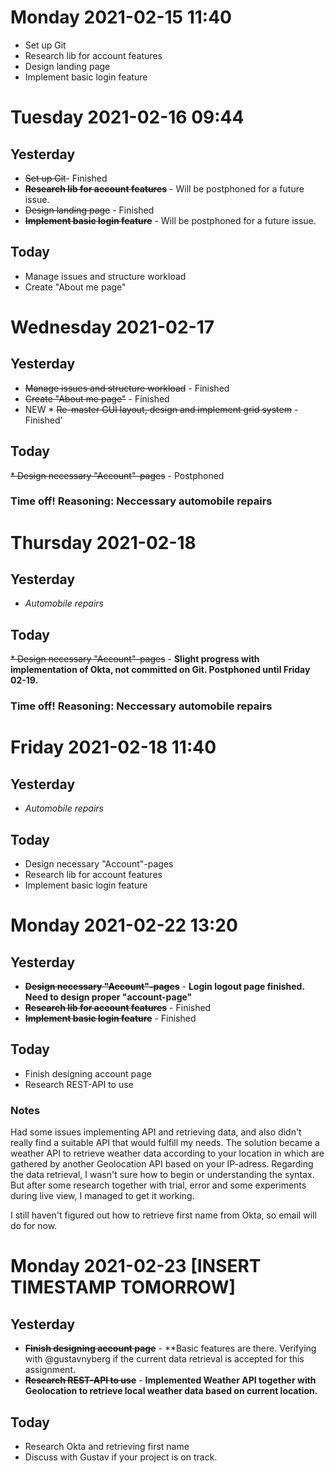 # Monday 2021-02-15 11:40
* Set up Git
* Research lib for account features
* Design landing page
* Implement basic login feature

# Tuesday 2021-02-16 09:44
## Yesterday
* ~~Set up Git~~- Finished
* **~~Research lib for account features~~** - Will be postphoned for a future issue.
* ~~Design landing page~~ - Finished
* **~~Implement basic login feature~~** - Will be postphoned for a future issue.

## Today
* Manage issues and structure workload
* Create "About me page"

# Wednesday 2021-02-17
## Yesterday
* ~~Manage issues and structure workload~~ - Finished
* ~~Create "About me page"~~ - Finished
* NEW * ~~Re-master GUI layout, design and implement grid system~~ - Finished'

## Today
~~* Design necessary "Account"-pages~~ - Postphoned
### Time off! Reasoning: Neccessary automobile repairs

# Thursday 2021-02-18
## Yesterday
* *Automobile repairs*

## Today
~~* Design necessary "Account"-pages~~ - **Slight progress with implementation of Okta, not committed on Git. Postphoned until Friday 02-19.**
### Time off! Reasoning: Neccessary automobile repairs

# Friday 2021-02-18 11:40
## Yesterday
* *Automobile repairs*

## Today
* Design necessary "Account"-pages
* Research lib for account features
* Implement basic login feature

# Monday 2021-02-22 13:20
## Yesterday
* **~~Design necessary "Account"-pages~~** - **Login logout page finished. Need to design proper "account-page"**
* **~~Research lib for account features~~** - Finished
* **~~Implement basic login feature~~** - Finished

## Today
* Finish designing account page
* Research REST-API to use
### Notes
Had some issues implementing API and retrieving data, and also didn't really find a suitable API that would fulfill my needs.
The solution became a weather API to retrieve weather data according to your location in which are gathered by another Geolocation API based on your IP-adress.
Regarding the data retrieval, I wasn't sure how to begin or understanding the syntax. But after some research together with trial, error and some experiments during live view, I  managed to get it working.

I still haven't figured out how to retrieve first name from Okta, so email will do for now.

# Monday 2021-02-23 [INSERT TIMESTAMP TOMORROW]
## Yesterday
* **~~Finish designing account page~~** - **Basic features are there. Verifying with @gustavnyberg if the current data retrieval is accepted for this assignment.
* **~~Research REST-API to use~~** - **Implemented Weather API together with Geolocation to retrieve local weather data based on current location.**

## Today
* Research Okta and retrieving first name
* Discuss with Gustav if your project is on track.
